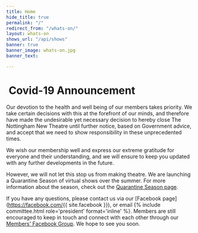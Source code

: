 ```yaml
---
title: Home
hide_title: true
permalink: "/"
redirect_from: "/whats-on/"
layout: whats-on
shows_url: "/api/shows"
banner: true
banner_image: whats-on.jpg
banner_text: 

---
```

<div class="alert alert-danger" markdown="1">

# <i class="fa fa-fw fa-info-circle"></i> Covid-19 Announcement

Our devotion to the health and well being of our members takes priority. We take certain decisions with this at the forefront of our minds, and therefore have made the undesirable yet necessary decision to hereby close The Nottingham New Theatre until further notice, based on Government advice, and accept that we need to show responsibility in these unprecedented times.

We wish our membership well and express our extreme gratitude for everyone and their understanding, and we will ensure to keep you updated with any further developments in the future.

However, we will not let this stop us from making theatre. We are launching a Quarantine Season of virtual shows over the summer. For more information about the season, check out the [Quarantine Season page](/quarantine).

If you have any questions, please contact us via our [Facebook page](https://facebook.com/{{ site.facebook }}), or email {% include committee.html role='president' format='inline' %}. Members are still encouraged to keep in touch and connect with each other through our [Members' Facebook Group](https://facebook.com/groups/NNTmembers2019). We hope to see you soon.

</div>